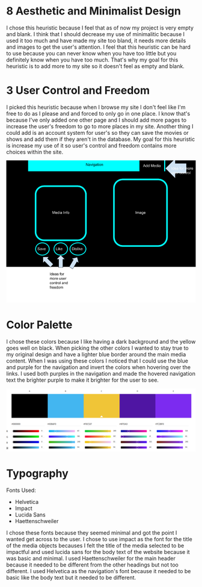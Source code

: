 # 8 Aesthetic and Minimalist Design

I chose this heuristic because I feel that as of now my project is very empty and blank. 
I think that I should decrease my use of minimalitic because I used it too much and have made my site too bland, it needs more details and images to get the user's attention.
I feel that this heuristic can be hard to use because you can never know when you have too little but you definitely know when you have too much. 
That's why my goal for this heuristic is to add more to my site so it doesn't feel as empty and blank.

# 3 User Control and Freedom

I picked this heuristic because when I browse my site I don't feel like I'm free to do as I please and and forced to only go in one place.
I know that's because I've only added one other page and I should add more pages to increase the user's freedom to go to more places in my site.
Another thing I could add is an account system for user's so they can save the movies or shows and add them if they aren't in the database.
My goal for this heuristic is increase my use of it so user's control and freedom contains more choices within the site.

![Sample page with added design changes](/docs/usercontrolfreedomsketch.png)

# Color Palette

I chose these colors because I like having a dark background and the yellow goes well on black. When picking the other colors I wanted to stay true to my original design and 
have a lighter blue border around the main media content. When I was using these colors I noticed that I could use the blue and purple for the navigation and invert the colors 
when hovering over the links. I used both purples in the navigation and made the hovered navigation text the brighter purple to make it brighter for the user to see.

![Color Palette for Media Master website](/docs/mmcolorpalette.png)

# Typography

Fonts Used:
* Helvetica
* Impact
* Lucida Sans
* Haettenschweiler

I chose these fonts because they seemed minimal and got the point I wanted get across to the user. I chose to use impact as the font for the title of the media objects becauses I felt the title of the media selected to be impactful and used lucida sans for the body text of the website because it was basic and minimal. I used Haettenschweiler for the main header because it needed to be different from the other headings but not too different. I used Helvetica as the navigation's font because it needed to be basic like the body text but it needed to be different.
